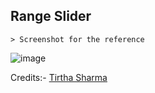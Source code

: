 ## Range Slider

    > Screenshot for the reference

![image](https://github.com/user-attachments/assets/26c4f7ca-8636-447d-a253-e181a5cd0fb5)


Credits:- [Tirtha Sharma](https://github.com/genze121 "Tirtha Sharma")
